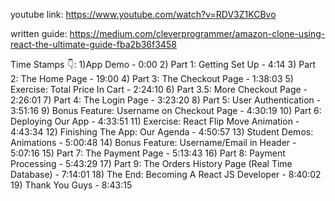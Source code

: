 youtube link: https://www.youtube.com/watch?v=RDV3Z1KCBvo

written guide: https://medium.com/cleverprogrammer/amazon-clone-using-react-the-ultimate-guide-fba2b36f3458

Time Stamps 👇:
1)App Demo - 0:00
2) Part 1: Getting Set Up - 4:14
3) Part 2: The Home Page - 19:00
4) Part 3: The Checkout Page - 1:38:03
5) Exercise: Total Price In Cart - 2:24:10
6) Part 3.5: More Checkout Page - 2:26:01
7) Part 4: The Login Page - 3:23:20
8) Part 5: User Authentication - 3:51:16
9) Bonus Feature: Username on Checkout Page - 4:30:19
10) Part 6: Deploying Our App - 4:33:51
11) Exercise: React Flip Move Animation - 4:43:34
12) Finishing The App: Our Agenda - 4:50:57
13) Student Demos: Animations - 5:00:48
14) Bonus Feature: Username/Email in Header - 5:07:16
15) Part 7: The Payment Page - 5:13:43
16) Part 8: Payment Processing - 5:43:29
17) Part 9: The Orders History Page (Real Time Database) - 7:14:01
18) The End: Becoming A React JS Developer - 8:40:02
19) Thank You Guys - 8:43:15
